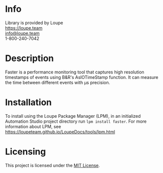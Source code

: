 # Info
Library is provided by Loupe  
https://loupe.team  
info@loupe.team  
1-800-240-7042  

# Description
Faster is a performance monitoring tool that captures high resolution timestamps of events using B&R's AsIOTimeStamp function. It can measure the time between different events with µs precision.

# Installation
To install using the Loupe Package Manager (LPM), in an initialized Automation Studio project directory run `lpm install faster`. For more information about LPM, see https://loupeteam.github.io/LoupeDocs/tools/lpm.html

# Licensing

This project is licensed under the [MIT License](LICENSE).